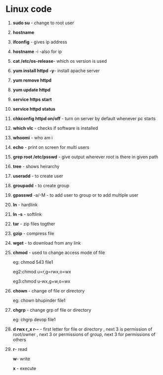 # Linux code

1. **sudo su** - change to root user
2. **hostname**
3. **ifconfig** - gives ip address
4. **hostname** -i -also for ip
5. **cat /etc/os-release**- which os version is used
6. **yum install httpd** **-y**- install apache server
7. **yum remove httpd**
8. **yum update httpd**
9. **service https start**
10. **service httpd status**
11. **chkconfig httpd on/off** - turn on server by default whenever pc starts
12. **which vlc** - checks if software is installed
13. **whoomi** - who am i
14.  **echo** - print on screen for multi users
15. **grep root /etc/psswd** - give output wherever root is there in given path
16. **tree** - shows heirarchy 



17. **useradd** - to create user
18. **groupadd** - to create group
19. **gpasswd** -a/-M - to add user to group or to add multiple user
20. **ln** - hardlink
21. **ln** **-s** - softlink
22. **tar** - zip files togther
23. **gzip** - compress file
24. **wget** - to download from any link



25. **chmod** - used to change access mode of file

    eg: chmod 543 file1

    eg2:chmod u=r,g=rwx,o=wx

    eg3:chmod u-wx,g+w,o=wx

26. **chown** -  change of file or directory

    eg: chown bhupinder file1

25. **chgrp** - change grp of file or directory

    eg: chgrp devop file1

26. **d rwx r_x r--**   -  first letter for file or directory , next 3 is permission of root/owner , next 3 or permissions of group, next 3 for permissions of others

27. **r**- read

    **w**- write

    **x** - execute

